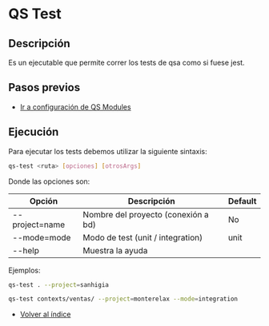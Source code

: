# QS Test

## Descripción

Es un ejecutable que permite correr los tests de qsa como si fuese jest.

## Pasos previos

- [Ir a configuración de QS Modules](./config.md)

## Ejecución

Para ejecutar los tests debemos utilizar la siguiente sintaxis:

```sh
qs-test <ruta> [opciones] [otrosArgs]
```

Donde las opciones son:

| Opción         | Descripción                         | Default |
| -------------- | ----------------------------------- | ------- |
| --project=name | Nombre del proyecto (conexión a bd) | No      |
| --mode=mode    | Modo de test (unit / integration)   | unit    |
| --help         | Muestra la ayuda                    |         |

Ejemplos:

```sh
qs-test . --project=sanhigia

qs-test contexts/ventas/ --project=monterelax --mode=integration
```

- [Volver al índice](./index.md)
